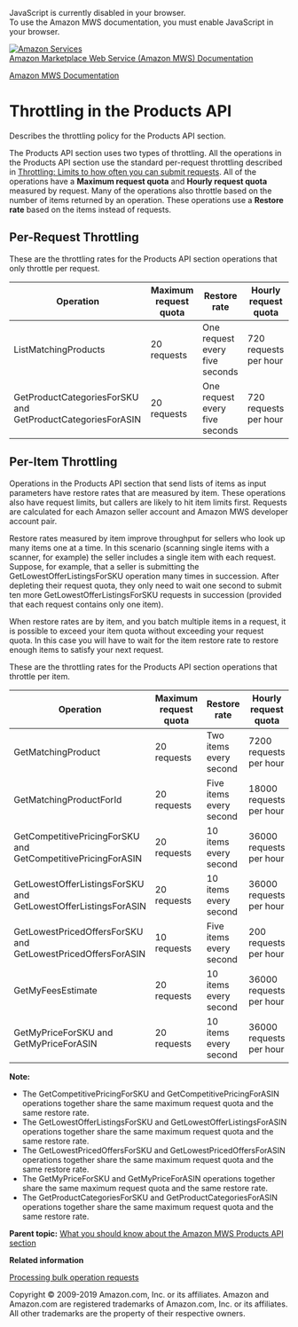 <div id="MWSDX_noscript">

JavaScript is currently disabled in your browser.  
To use the Amazon MWS documentation, you must enable JavaScript in your
browser.

</div>

<div id="MWSDX_divtop">

[![Amazon
Services](https://images-na.ssl-images-amazon.com/images/G/08/mwsportal/fr_FR/amazonservices.gif
"Amazon Services")](http://services.amazon.fr)  
<span id="MWSDX_titlebar">[Amazon Marketplace Web Service (Amazon MWS)
Documentation](https://developer.amazonservices.fr/gp/mws/docs.html)</span>

</div>

<div id="MWSDX_divbottom">

<div id="MWSDX_divleft">

<div id="MWSDX_toc">

</div>

</div>

<div id="MWSDX_divright">

<div id="MWSDX_content">

<span id="MWSDX_breadcrumbs">[Amazon MWS
Documentation](https://developer.amazonservices.fr/gp/mws/docs.html)</span>

<div id="Products_Throttling" class="nested0">

# Throttling in the Products API

<div class="body">

Describes the throttling policy for the <span class="ph">Products API
section</span>.

The <span class="ph">Products API section</span> uses two types of
throttling. All the operations in the <span class="ph">Products API
section</span> use the standard per-request throttling described in
[Throttling: Limits to how often you can submit
requests](../dev_guide/DG_Throttling.md). All of the operations have a
**Maximum request quota** and **Hourly request quota** measured by
request. Many of the operations also throttle based on the number of
items returned by an operation. These operations use a **Restore rate**
based on the items instead of requests.

<div class="section">

## Per-Request Throttling

These are the throttling rates for the <span class="ph">Products API
section</span> operations that only throttle per request.

<div class="tablenoborder">

| Operation                                                                                                                            | Maximum request quota | Restore rate                   | Hourly request quota  |
| ------------------------------------------------------------------------------------------------------------------------------------ | --------------------- | ------------------------------ | --------------------- |
| <span class="keyword apiname">ListMatchingProducts</span>                                                                            | 20 requests           | One request every five seconds | 720 requests per hour |
| <span class="keyword apiname">GetProductCategoriesForSKU</span> and <span class="keyword apiname">GetProductCategoriesForASIN</span> | 20 requests           | One request every five seconds | 720 requests per hour |

</div>

</div>

<div class="section">

## Per-Item Throttling

Operations in the <span class="ph">Products API section</span> that send
lists of items as input parameters have restore rates that are measured
by item. These operations also have request limits, but callers are
likely to hit item limits first. Requests are calculated for each Amazon
seller account and <span class="ph">Amazon MWS</span> developer account
pair.

Restore rates measured by item improve throughput for sellers who look
up many items one at a time. In this scenario (scanning single items
with a scanner, for example) the seller includes a single item with each
request. Suppose, for example, that a seller is submitting the
<span class="keyword apiname">GetLowestOfferListingsForSKU</span>
operation many times in succession. After depleting their request quota,
they only need to wait one second to submit ten more
<span class="keyword apiname">GetLowestOfferListingsForSKU</span>
requests in succession (provided that each request contains only one
item).

When restore rates are by item, and you batch multiple items in a
request, it is possible to exceed your item quota without exceeding your
request quota. In this case you will have to wait for the item restore
rate to restore enough items to satisfy your next request.

These are the throttling rates for the <span class="ph">Products API
section</span> operations that throttle per item.

<div class="tablenoborder">

| Operation                                                                                                                                | Maximum request quota | Restore rate            | Hourly request quota    |
| ---------------------------------------------------------------------------------------------------------------------------------------- | --------------------- | ----------------------- | ----------------------- |
| <span class="keyword apiname">GetMatchingProduct</span>                                                                                  | 20 requests           | Two items every second  | 7200 requests per hour  |
| <span class="keyword apiname">GetMatchingProductForId</span>                                                                             | 20 requests           | Five items every second | 18000 requests per hour |
| <span class="keyword apiname">GetCompetitivePricingForSKU</span> and <span class="keyword apiname">GetCompetitivePricingForASIN</span>   | 20 requests           | 10 items every second   | 36000 requests per hour |
| <span class="keyword apiname">GetLowestOfferListingsForSKU</span> and <span class="keyword apiname">GetLowestOfferListingsForASIN</span> | 20 requests           | 10 items every second   | 36000 requests per hour |
| <span class="keyword apiname">GetLowestPricedOffersForSKU</span> and <span class="keyword apiname">GetLowestPricedOffersForASIN</span>   | 10 requests           | Five items every second | 200 requests per hour   |
| <span class="keyword apiname">GetMyFeesEstimate</span>                                                                                   | 20 requests           | 10 items every second   | 36000 requests per hour |
| <span class="keyword apiname">GetMyPriceForSKU</span> and <span class="keyword apiname">GetMyPriceForASIN</span>                         | 20 requests           | 10 items every second   | 36000 requests per hour |

</div>

**Note:**

  - The <span class="keyword apiname">GetCompetitivePricingForSKU</span>
    and
    <span class="keyword apiname">GetCompetitivePricingForASIN</span>
    operations together share the same maximum request quota and the
    same restore rate.
  - The
    <span class="keyword apiname">GetLowestOfferListingsForSKU</span>
    and
    <span class="keyword apiname">GetLowestOfferListingsForASIN</span>
    operations together share the same maximum request quota and the
    same restore rate.
  - The <span class="keyword apiname">GetLowestPricedOffersForSKU</span>
    and
    <span class="keyword apiname">GetLowestPricedOffersForASIN</span>
    operations together share the same maximum request quota and the
    same restore rate.
  - The <span class="keyword apiname">GetMyPriceForSKU</span> and
    <span class="keyword apiname">GetMyPriceForASIN</span> operations
    together share the same maximum request quota and the same restore
    rate.
  - The <span class="keyword apiname">GetProductCategoriesForSKU</span>
    and <span class="keyword apiname">GetProductCategoriesForASIN</span>
    operations together share the same maximum request quota and the
    same restore rate.

</div>

</div>

<div class="related-links">

<div class="familylinks">

<div class="parentlink">

**Parent topic:** [What you should know about the Amazon MWS Products
API section](../products/Products_Overview.md)

</div>

</div>

<div class="relinfo">

**Related information**  

<div>

[Processing bulk operation
requests](../products/Products_ProcessingBulkOperationRequests.md "Describes how to process operations in bulk by using the ASINList, SellerSKUList, and IdList request parameters.")

</div>

</div>

</div>

</div>

<div id="MWSDX_footer">

Copyright © 2009-2019 Amazon.com, Inc. or its affiliates. Amazon and
Amazon.com are registered trademarks of Amazon.com, Inc. or its
affiliates. All other trademarks are the property of their respective
owners.

</div>

</div>

</div>

<div style="clear: both;">

</div>

</div>
